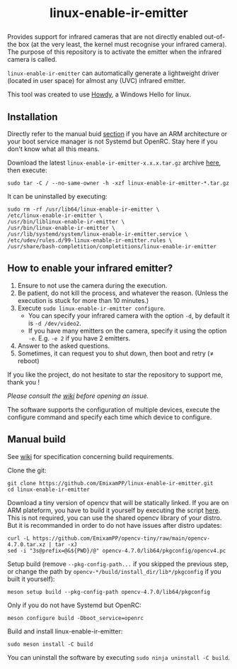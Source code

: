 # <p align=center>linux-enable-ir-emitter</p>

Provides support for infrared cameras that are not directly enabled out-of-the box (at the very least, the kernel must recognise your infrared camera). The purpose of this repository is to activate the emitter when the infrared camera is called.

`linux-enable-ir-emitter` can automatically generate a lightweight driver (located in user space) for almost any (UVC) infrared emitter.

This tool was created to use [Howdy](https://github.com/boltgolt/howdy), a Windows Hello for linux.

## Installation
Directly refer to the manual buid [section](manual-build) if you have an ARM architecture or your boot service manager is not Systemd but OpenRC. Stay here if you don't know what all this means.
 
Download the latest `linux-enable-ir-emitter-x.x.x.tar.gz` archive [here](https://github.com/EmixamPP/linux-enable-ir-emitter/releases/latest), then execute:
```
sudo tar -C / --no-same-owner -h -xzf linux-enable-ir-emitter-*.tar.gz
```

It can be uninstalled by executing:
```
sudo rm -rf /usr/lib64/linux-enable-ir-emitter \
/etc/linux-enable-ir-emitter \
/usr/bin/liblinux-enable-ir-emitter \
/usr/bin/linux-enable-ir-emitter \
/usr/lib/systemd/system/linux-enable-ir-emitter.service \
/etc/udev/rules.d/99-linux-enable-ir-emitter.rules \
/usr/share/bash-completition/completitions/linux-enable-ir-emitter
```

## How to enable your infrared emitter?
1. Ensure to not use the camera during the execution.
2. Be patient, do not kill the process, and whatever the reason. (Unless the execution is stuck for more than 10 minutes.)
3. Execute `sudo linux-enable-ir-emitter configure`.
    * You can specify your infrared camera with the option `-d`, by default it is `-d /dev/video2`.
    * If you have many emitters on the camera, specify it using the option `-e`. E.g. `-e 2` if you have 2 emitters.
4. Answer to the asked questions.
5. Sometimes, it can request you to shut down, then boot and retry ($\neq$ reboot)

If you like the project, do not hesitate to star the repository to support me, thank you !

*Please consult the [wiki](https://github.com/EmixamPP/linux-enable-ir-emitter/wiki) before opening an issue.*

The software supports the configuration of multiple devices, execute the configure command and specify each time which device to configure.

## Manual build
See [wiki](https://github.com/EmixamPP/linux-enable-ir-emitter/wiki/Requirements) for specification concerning build requirements.

Clone the git:
```
git clone https://github.com/EmixamPP/linux-enable-ir-emitter.git
cd linux-enable-ir-emitter
```

Download a tiny version of opencv that will be statically linked. If you are on ARM plateform, you have to build it yourself by executing the script [here](https://github.com/EmixamPP/opencv-tiny/blob/main/build_opencv.sh). This is not required, you can use the shared opencv library of your distro. But it is recommanded in order to do not have issues after distro updates:
```
curl -L https://github.com/EmixamPP/opencv-tiny/raw/main/opencv-4.7.0.tar.xz | tar -xJ
sed -i "3s@prefix=@&${PWD}/@" opencv-4.7.0/lib64/pkgconfig/opencv4.pc 
```

Setup build (remove `--pkg-config-path...` if you skipped the previous step, or change the path by `opencv-*/build/install_dir/lib*/pkgconfig` if you built it yourself):
```
meson setup build --pkg-config-path opencv-4.7.0/lib64/pkgconfig
```

Only if you do not have Systemd but OpenRC:
```
meson configure build -Dboot_service=openrc
```

Build and install linux-enable-ir-emitter:
```
sudo meson install -C build
```

You can uninstall the software by executing `sudo ninja uninstall -C build`. 
